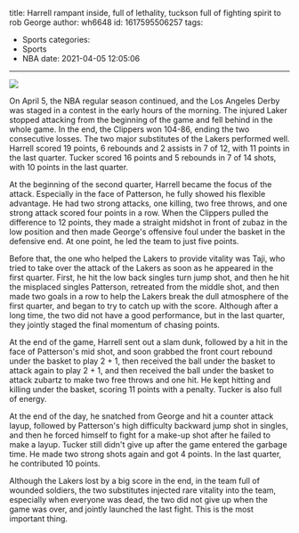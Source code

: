 title: Harrell rampant inside, full of lethality, tuckson full of fighting spirit to rob George
author: wh6648
id: 1617595506257
tags: 
- Sports
categories: 
- Sports
- NBA
date: 2021-04-05 12:05:06
---
![](https://p5.itc.cn/images01/20210405/f531fa9e145e44d4a754d91874bd8e44.jpeg)


On April 5, the NBA regular season continued, and the Los Angeles Derby was staged in a contest in the early hours of the morning. The injured Laker stopped attacking from the beginning of the game and fell behind in the whole game. In the end, the Clippers won 104-86, ending the two consecutive losses. The two major substitutes of the Lakers performed well. Harrell scored 19 points, 6 rebounds and 2 assists in 7 of 12, with 11 points in the last quarter. Tucker scored 16 points and 5 rebounds in 7 of 14 shots, with 10 points in the last quarter.

At the beginning of the second quarter, Harrell became the focus of the attack. Especially in the face of Patterson, he fully showed his flexible advantage. He had two strong attacks, one killing, two free throws, and one strong attack scored four points in a row. When the Clippers pulled the difference to 12 points, they made a straight midshot in front of zubaz in the low position and then made George's offensive foul under the basket in the defensive end. At one point, he led the team to just five points.

Before that, the one who helped the Lakers to provide vitality was Taji, who tried to take over the attack of the Lakers as soon as he appeared in the first quarter. First, he hit the low back singles turn jump shot, and then he hit the misplaced singles Patterson, retreated from the middle shot, and then made two goals in a row to help the Lakers break the dull atmosphere of the first quarter, and began to try to catch up with the score. Although after a long time, the two did not have a good performance, but in the last quarter, they jointly staged the final momentum of chasing points.

At the end of the game, Harrell sent out a slam dunk, followed by a hit in the face of Patterson's mid shot, and soon grabbed the front court rebound under the basket to play 2 + 1, then received the ball under the basket to attack again to play 2 + 1, and then received the ball under the basket to attack zubartz to make two free throws and one hit. He kept hitting and killing under the basket, scoring 11 points with a penalty. Tucker is also full of energy.

At the end of the day, he snatched from George and hit a counter attack layup, followed by Patterson's high difficulty backward jump shot in singles, and then he forced himself to fight for a make-up shot after he failed to make a layup. Tucker still didn't give up after the game entered the garbage time. He made two strong shots again and got 4 points. In the last quarter, he contributed 10 points.

Although the Lakers lost by a big score in the end, in the team full of wounded soldiers, the two substitutes injected rare vitality into the team, especially when everyone was dead, the two did not give up when the game was over, and jointly launched the last fight. This is the most important thing.

